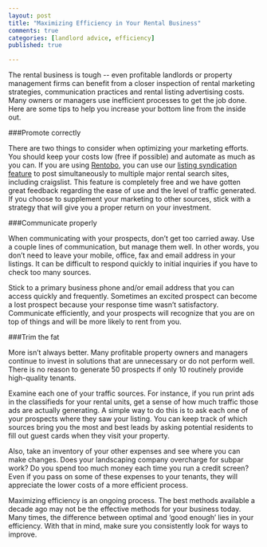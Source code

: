 ```yaml
---
layout: post
title: "Maximizing Efficiency in Your Rental Business"
comments: true
categories: [landlord advice, efficiency]
published: true

---
```


The rental business is tough -- even profitable landlords or property management firms can benefit from a closer inspection of rental marketing strategies, communication practices and rental listing advertising costs. Many owners or managers use inefficient processes to get the job done. Here are some tips to help you increase your bottom line from the inside out.

###Promote correctly

There are two things to consider when optimizing your marketing efforts. You should keep your costs low (free if possible) and automate as much as you can. If you are using [Rentobo](http://www.rentobo.com), you can use our [listing syndication feature](http://www.rentobo.com/benefits#exposure) to post simultaneously to multiple major rental search sites, including craigslist. This feature is completely free and we have gotten great feedback regarding the ease of use and the level of traffic generated. If you choose to supplement your marketing to other sources, stick with a strategy that will give you a proper return on your investment.

###Communicate properly

When communicating with your prospects, don’t get too carried away. Use a couple lines of communication, but manage them well. In other words, you don’t need to leave your mobile, office, fax and email address in your listings. It can be difficult to respond quickly to initial inquiries if you have to check too many sources. 

Stick to a primary business phone and/or email address that you can access quickly and frequently. Sometimes an excited prospect can become a lost prospect because your response time wasn’t satisfactory. Communicate efficiently, and your prospects will recognize that you are on top of things and will be more likely to rent from you.

###Trim the fat

More isn’t always better. Many profitable property owners and managers continue to invest in solutions that are unnecessary or do not perform well. There is no reason to generate 50 prospects if only 10 routinely provide high-quality tenants.

Examine each one of your traffic sources. For instance, if you run print ads in the classifieds for your rental units, get a sense of how much traffic those ads are actually generating. A simple way to do this is to ask each one of your prospects where they saw your listing. You can keep track of which sources bring you the most and best leads by asking potential residents to fill out guest cards when they visit your property.

Also, take an inventory of your other expenses and see where you can make changes. Does your landscaping company overcharge for subpar work? Do you spend too much money each time you run a credit screen? Even if you pass on some of these expenses to your tenants, they will appreciate the lower costs of a more efficient process.

Maximizing efficiency is an ongoing process. The best methods available a decade ago may not be the effective methods for your business today. Many times, the difference between optimal and ‘good enough’ lies in your efficiency. With that in mind, make sure you consistently look for ways to improve.

